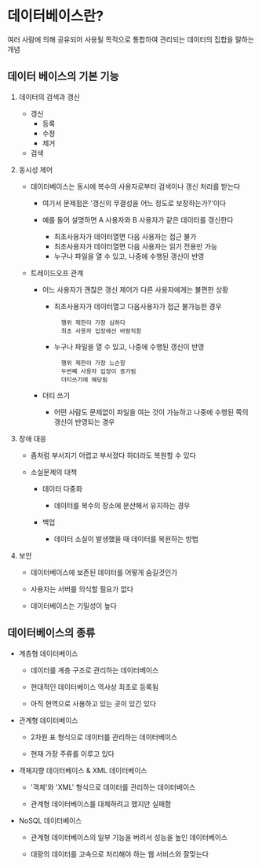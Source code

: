 # 데이터베이스란?

여러 사람에 의해 공유되어 사용될 목적으로 통합하여 관리되는 데이터의 집합을 말하는 개념

## 데이터 베이스의 기본 기능

1. 데이터의 검색과 갱신

    + 갱신
        + 등록
        + 수정
        + 제거
    + 검색

2. 동시성 제어

    + 데이터베이스는 동시에 복수의 사용자로부터 검색이나 갱신 처리를 받는다

        + 여기서 문제점은 '갱신의 무결성을 어느 정도로 보장하는가?'이다

        + 예를 들어 설명하면 A 사용자와 B 사용자가 같은 데이터를 갱신한다

            + 최초사용자가 데이터열면 다음 사용자는 접근 불가
            + 최초사용자가 데이터열면 다음 사용자는 읽기 전용만 가능
            + 누구나 파일을 열 수 있고, 나중에 수행된 갱신이 반영
        
    + 트레이드오프 관계
        
        + 어느 사용자가 괜찮은 갱신 제어가 다른 사용자에게는 불편한 상황

            + 최초사용자가 데이터열고 다음사용자가 접근 불가능한 경우

                    행위 제한이 가장 심하다
                    최초 사용자 입장에선 바람직함
            
            + 누구나 파일을 열 수 있고, 나중에 수행된 갱신이 반영

                    행위 제한이 가장 느슨함
                    두번째 사용자 입장이 증가됨
                    더티쓰기에 해당됨

        + 더티 쓰기
            
            + 어떤 사람도 문제없이 파일을 여는 것이 가능하고 나중에 수행된 쪽의 갱신이 반영되는 경우

3. 장애 대응

    + 좀처럼 부서지기 어렵고 부서졌다 하더라도 복원할 수 있다

    + 소실문제의 대책

        + 데이터 다중화
        
            + 데이터를 복수의 장소에 분산해서 유지하는 경우

        + 백업

            + 데이터 소실이 발생했을 때 데이터를 복원하는 방법

4. 보안

    + 데이터베이스에 보존된 데이터를 어떻게 숨길것인가

    + 사용자는 서버를 의식할 필요가 없다

    + 데이터베이스는 기밀성이 높다

## 데이터베이스의 종류

+ 계층형 데이터베이스

    + 데이터를 계층 구조로 관리하는 데이터베이스

    + 현대적인 데이터베이스 역사상 최초로 등록됨

    + 아직 현역으로 사용하고 있는 곳이 있긴 있다

+ 관계형 데이터베이스

    + 2차원 표 형식으로 데이터를 관리하는 데이터베이스

    + 현재 가장 주류를 이루고 있다

+ 객체지향 데이터베이스 & XML 데이터베이스

    + '객체'와 'XML' 형식으로 데이터를 관리하는 데이터베이스

    + 관계형 데이터베이스를 대체하려고 했지만 실패함

+ NoSQL 데이터베이스

    + 관계형 데이터베이스의 일부 기능을 버려서 성능을 높인 데이터베이스
    
    + 대량의 데이터를 고속으로 처리해야 하는 웹 서비스와 잘맞는다

